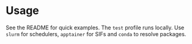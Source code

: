 # Usage

See the README for quick examples. The `test` profile runs locally. Use
`slurm` for schedulers, `apptainer` for SIFs and `conda` to resolve packages.
